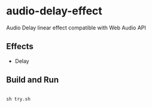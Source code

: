 # audio-delay-effect

Audio Delay linear effect compatible with Web Audio API

## Effects
- Delay

## Build and Run
```shell

sh try.sh
```
